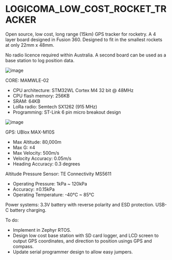 # LOGICOMA_LOW_COST_ROCKET_TRACKER

Open source, low cost, long range (15km) GPS tracker for rocketry. A 4 layer board designed in Fusion 360. Designed to fit in the smallest rockets at only 22mm x 48mm. 

No radio licence required within Australia. A second board can be used as a base station to log position data. 

![image](https://github.com/roboticsmick/LOGICOMA_LOW_COST_ROCKET_TRACKER/assets/70121687/ee3f8654-62f5-480b-a4b7-4b1300b47514)

CORE: MAMWLE-02 
* CPU architecture: STM32WL Cortex M4 32 bit @ 48MHz
* CPU flash memory: 256KB 
* SRAM: 64KB
* LoRa radio: Semtech SX1262 (915 MHz)
* Programming: ST-Link 6 pin micro breakout design

![image](https://github.com/roboticsmick/LOGICOMA_LOW_COST_ROCKET_TRACKER/assets/70121687/19545ffb-45a1-46d6-b621-122c30913809)

GPS: UBlox MAX-M10S
* Max Altitude: 80,000m
* Max G: ≤4
* Max Velocity: 500m/s
* Velocity Accuracy: 0.05m/s
* Heading Accuracy: 0.3 degrees

Altitude Pressure Sensor: TE Connectivity MS5611
* Operating Pressure: 1kPa ~ 120kPa
* Accuracy: ±0.15kPa
* Operating Temperature: -40°C ~ 85°C

Power systems:
3.3V battery with reverse polarity and ESD protection.
USB-C battery charging.

To do:
* Implement in Zephyr RTOS.
* Design low cost base station with SD card logger, and LCD screen to output GPS coordinates, and direction to position usings GPS and compass.
* Update serial programmer design to allow easy jumpers.
